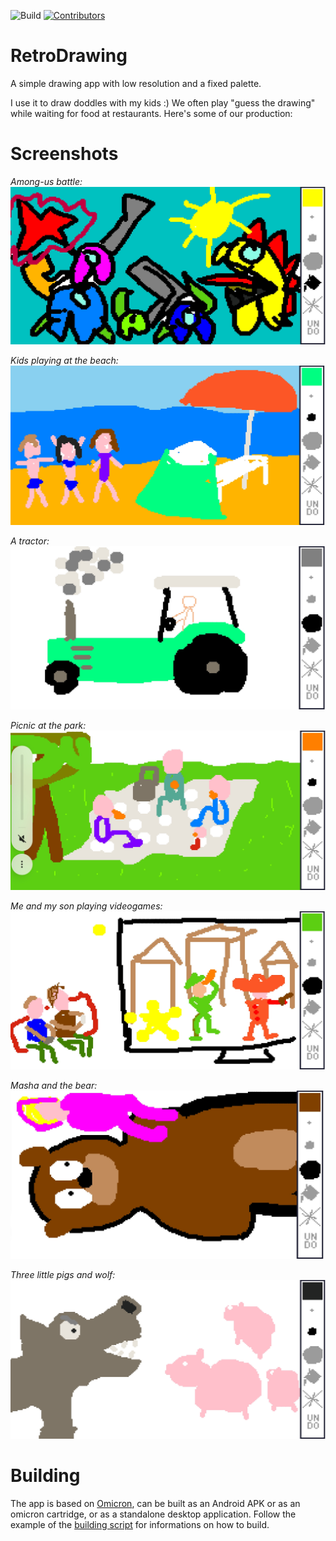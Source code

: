 ![Build](https://github.com/msx80/RetroDrawing/workflows/Build/badge.svg)
[![Contributors](https://img.shields.io/github/contributors/msx80/retrodrawing.svg)](https://github.com/msx80/retrodrawing/graphs/contributors)

# RetroDrawing

A simple drawing app with low resolution and a fixed palette.

I use it to draw doddles with my kids :) We often play "guess the drawing" while waiting for food at restaurants. Here's some of our production:

# Screenshots

_Among-us battle:_
![Screenshot](https://github.com/msx80/RetroDrawing/blob/main/fastlane/metadata/android/en-US/images/phoneScreenshots/1.jpg?raw=true)

_Kids playing at the beach:_
![Screenshot](https://github.com/msx80/RetroDrawing/blob/main/fastlane/metadata/android/en-US/images/phoneScreenshots/2.jpg?raw=true)

_A tractor:_
![Screenshot](https://github.com/msx80/RetroDrawing/blob/main/fastlane/metadata/android/en-US/images/phoneScreenshots/3.jpg?raw=true)

_Picnic at the park:_
![Screenshot](https://github.com/msx80/RetroDrawing/blob/main/fastlane/metadata/android/en-US/images/phoneScreenshots/4.jpg?raw=true)

_Me and my son playing videogames:_
![Screenshot](https://github.com/msx80/RetroDrawing/blob/main/fastlane/metadata/android/en-US/images/phoneScreenshots/5.jpg?raw=true)

_Masha and the bear:_
![Screenshot](https://github.com/msx80/RetroDrawing/blob/main/fastlane/metadata/android/en-US/images/phoneScreenshots/6.jpg?raw=true)

_Three little pigs and wolf:_
![Screenshot](https://github.com/msx80/RetroDrawing/blob/main/fastlane/metadata/android/en-US/images/phoneScreenshots/7.jpg?raw=true)

# Building

The app is based on [Omicron](https://github.com/msx80/Omicron), can be built as an Android APK or as an omicron cartridge, or as a standalone desktop application.
Follow the example of the [building script](https://github.com/msx80/RetroDrawing/blob/main/.github/workflows/main.yml) for informations on how to build.
